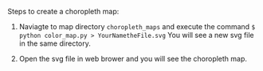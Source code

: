 
Steps to create a choropleth map:

1) Naviagte to map directory `choropleth_maps` and execute the command `$ python color_map.py > YourNametheFile.svg`
You will see a new svg file in the same directory.

2) Open the svg file in web brower and you will see the choropleth map. 
